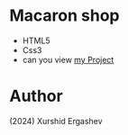 # Macaron shop
- HTML5
- Css3
- can you view [my Project](https://xurshid-macaron.netlify.app/)
# Author 
(2024) Xurshid Ergashev 
